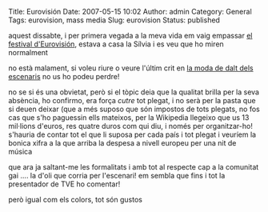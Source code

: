 Title: Eurovisión
Date: 2007-05-15 10:02
Author: admin
Category: General
Tags: eurovision, mass media
Slug: eurovision
Status: published

aquest dissabte, i per primera vegada a la meva vida em vaig empassar <a href="http://es.wikipedia.org/wiki/Festival_de_la_Canci%C3%B3n_de_Eurovisi%C3%B3n_2007" target="_blank" rel="noopener">el festival d'Eurovisión</a>, estava a casa la Sílvia i es veu que ho miren normalment

no està malament, si voleu riure o veure l'últim crit en <a href="http://en.wikipedia.org/wiki/Image:Ukraineeurovision2007.jpg" target="_blank" rel="noopener">la moda de dalt dels escenaris</a> no us ho podeu perdre!

no se si és una obvietat, però si el tòpic deia que la qualitat brilla per la seva absència, ho confirmo, era força *cutre* tot plegat, i no serà per la pasta que si deuen deixar (que a més suposo que són impostos de tots plegats, no fos cas que s'ho paguessin ells mateixos, per la Wikipedia llegeixo que us 13 mil·lions d'euros, res quatre duros com qui diu, i només per organitzar-ho! s'hauria de contar tot el que li suposa per cada país i tot plegat i veuríem la bonica xifra a la que arriba la despesa a nivell europeu per una nit de música

que ara ja saltant-me les formalitats i amb tot al respecte cap a la comunitat gai .... la d'oli que corria per l'escenari! em sembla que fins i tot la presentador de TVE ho comentar!

però igual com els colors, tot són gustos
